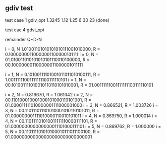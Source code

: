 ## gdiv test
   test case 1 gdiv_opt 1.3245 1.12 1.25 6 30 23 (done)

   test cae 4 gdvi_opt  



   remainder   Q*D-N



   i = 0, N 1.01001101010101010111001010000, R =   0.10000000110000001100000101111
i = 0, N = 01.010011010101010101110010100000, R = 00.100000001100000011000001011111

i = 1, N =  0.10100111101001011011010100111, R =   1.00111111001111111100111110101
i = 1, N = 00.101001111010010110110101010001, R = 01.00111111001111111100111110101


i = 2, N = 0.816670, R = 1.061042
i = 2, N = 00.110100010001000101000110101001, R = 01.000011111010000001111000001000
i = 3, N = 0.866521, R = 1.003726
i = 3, N = 00.110111011101010001010110101011, R = 01.000000001111010000110010101011
i = 4, N = 0.869750, R = 1.000014
i = 4, N = 00.110111101010011111110000111101, R = 01.000000000000000011101000111101
i = 5, N = 0.869762, R = 1.000000
i = 5, N = 00.110111101010100010111011100100, R = 01.000000000000000000000000000001